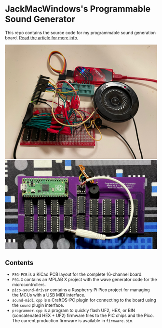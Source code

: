 # JackMacWindows's Programmable Sound Generator
This repo contains the source code for my programmable sound generation board. [Read the article for more info.](https://mcjack123.github.io/PSG/)

![PSG image](images/image3.jpg)
![PSG image 2](part-2/images/image6.jpg)

## Contents
* `PSG-PCB` is a KiCad PCB layout for the complete 16-channel board.
* `PSG.X` contains an MPLAB X project with the wave generator code for the microcontrollers.
* `pico-sound-driver` contains a Raspberry Pi Pico project for managing the MCUs with a USB MIDI interface.
* `sound-midi.cpp` is a CraftOS-PC plugin for connecting to the board using the `sound` plugin interface.
* `programmer.cpp` is a program to quickly flash UF2, HEX, or BIN (concatenated HEX + UF2) firmware files to the PIC chips and the Pico. The current production firmware is available in `firmware.bin`.
